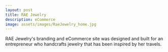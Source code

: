 ```yaml
---
layout: post
title: RAE Jewelry
description: eCommerce
image: assets/images/RaeJewelry_home.jpg
---
```


RAE Jewelry's branding and eCommerce site was designed and built for an entrepreneur who handcrafts jewelry that has been inspired by her travels.

<span class="image fit"><img src="{{ site.baseurl }}/assets/images/RaeJewelry_contact.jpg" alt="" /></span>
<span class="image fit"><img src="{{ site.baseurl}}/assets/images/RaeJewelry_productdetails.jpg" alt=""/>
</span>
<span class="image fit"><img src="{{ site.baseurl }}/assets/images/RaeJewelry_about.jpg" alt="" /></span>
<span class="image fit"><img src="{{ site.baseurl }}/assets/images/RaeJewelry_contact.jpg" alt="" /></span>
<span class="image fit"><img src="{{ site.baseurl }}/assets/images/RaeJewelry_shop.jpg" alt=""/></span>
